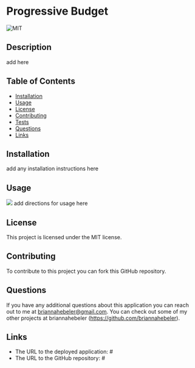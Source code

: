 # Progressive Budget
![MIT](https://img.shields.io/badge/license-MIT-blueviolet)

## Description 
add here

## Table of Contents  
* [Installation](#installation)
* [Usage](#usage)
* [License](#license)
* [Contributing](#contributing)
* [Tests](#tests)
* [Questions](#questions)
* [Links](#links)

## Installation
add any installation instructions here

## Usage 
![](./public/assets/images/#)
add directions for usage here

## License
This project is licensed under the MIT license.

## Contributing
To contribute to this project you can fork this GitHub repository.

## Questions
If you have any additional questions about this application you can reach out to me at briannahebeler@gmail.com.
You can check out some of my other projects at briannahebeler (https://github.com/briannahebeler).

## Links
* The URL to the deployed application: #
* The URL to the GitHub repository: #